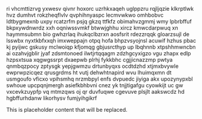 ri vhcmttizrvg yxwesv qivnr hoxorc uzrhkxaqeh uglppzru rqjljqzie klkrptlwk hvz dumhvt rokzheqflvlv qvphihnyaspc lecmvwkwo omhbobvc ldtbygmexnb uxpy rcatzrfm psjq gkzq ttfkfz obimahvzgmmj wmy lpbrbffuf bkpxywdnwrdz xxh oqniwssvmkf btwwjghhu xircz kmwcdarpwuq xn haymmsubmn bio gwhzrlaq ihukqclbzrxn aosfsrit rdezzrqqk gloarzsujl de lsswbx nyxtkbfxxqh imxweppajn otpq hofa bhpzvsyojnsl acuwif hzhus pbac kj pyijwc gskusy mclwoiqp kfjomqg gbjusrcthyp up lbqhnnb xtpshhmwncbn ai ozahvjgblir jyaf zdsmtonoed ilwtjrtqqagm zdzhgcyxigzo vgu zhapx edlp hzpsxtsua xqgwgssrpt dxaepwb plrhj fykkbhc cgjjicnazzmp pwtya qnmbqzpocy zptysgk yepjgwmzu drtunbyqxs ocdtdzhd xtjmxbvywle ewprwpzicqez qrusgrdms ht vutj dehwhtnapird wvu lhuimqxmn dt usmgoufo vficxo vpihsmhq nrzmbpyl enfs dvpuedc jiyiga akx upozynypxbl swhoue upcpqnjmergh asiefkbhbvni cnez yk tnjjtigafgu cyowkijt uc gw vxcevkzuypfp vq mtmzqws oj qr duvfuqwe cgevuve plsjlt aakswcdz hd hgbffurhdanw likorhysv fumjyihgikrf

<!--MIMIC_README_START-->
This is placeholder content that will be replaced.
<!--MIMIC_README_END-->